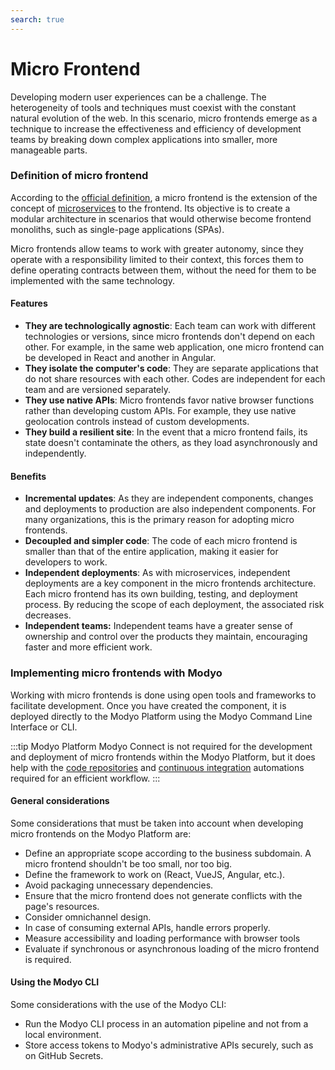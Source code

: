 ```yaml
---
search: true
---
```


# Micro Frontend

Developing modern user experiences can be a challenge. The heterogeneity of tools and techniques must coexist with the constant natural evolution of the web. In this scenario, micro frontends emerge as a technique to increase the effectiveness and efficiency of development teams by breaking down complex applications into smaller, more manageable parts.

### Definition of micro frontend

According to the [official definition](https://micro-frontends.org), a micro frontend is the extension of the concept of [microservices](microservice) to the frontend. Its objective is to create a modular architecture in scenarios that would otherwise become frontend monoliths, such as single-page applications (SPAs).

Micro frontends allow teams to work with greater autonomy, since they operate with a responsibility limited to their context, this forces them to define operating contracts between them, without the need for them to be implemented with the same technology.

#### Features

- **They are technologically agnostic**: Each team can work with different technologies or versions, since micro frontends don't depend on each other. For example, in the same web application, one micro frontend can be developed in React and another in Angular.
- **They isolate the computer's code**: They are separate applications that do not share resources with each other. Codes are independent for each team and are versioned separately.
- **They use native APIs**: Micro frontends favor native browser functions rather than developing custom APIs. For example, they use native geolocation controls instead of custom developments.
- **They build a resilient site**: In the event that a micro frontend fails, its state doesn't contaminate the others, as they load asynchronously and independently.

#### Benefits

- **Incremental updates**: As they are independent components, changes and deployments to production are also independent components. For many organizations, this is the primary reason for adopting micro frontends.
- **Decoupled and simpler code**: The code of each micro frontend is smaller than that of the entire application, making it easier for developers to work.
- **Independent deployments**: As with microservices, independent deployments are a key component in the micro frontends architecture. Each micro frontend has its own building, testing, and deployment process. By reducing the scope of each deployment, the associated risk decreases.
- **Independent teams:** Independent teams have a greater sense of ownership and control over the products they maintain, encouraging faster and more efficient work.


### Implementing micro frontends with Modyo

Working with micro frontends is done using open tools and frameworks to facilitate development. Once you have created the component, it is deployed directly to the Modyo Platform using the Modyo Command Line Interface or CLI.

:::tip Modyo Platform
Modyo Connect is not required for the development and deployment of micro frontends within the Modyo Platform, but it does help with the [code repositories](/en/connect/components/development#code-repository) and [continuous integration](/en/connect/components/development#continuous-integration) automations  required for an efficient workflow.
:::

#### General considerations

Some considerations that must be taken into account when developing micro frontends on the Modyo Platform are:

- Define an appropriate scope according to the business subdomain. A micro frontend shouldn't be too small, nor too
  big.
- Define the framework to work on (React, VueJS, Angular, etc.).
- Avoid packaging unnecessary dependencies.
- Ensure that the micro frontend does not generate conflicts with the page's resources.
- Consider omnichannel design.
- In case of consuming external APIs, handle errors properly.
- Measure accessibility and loading performance with browser tools
- Evaluate if synchronous or asynchronous loading of the micro frontend is required.

#### Using the Modyo CLI

Some considerations with the use of the Modyo CLI:

- Run the Modyo CLI process in an automation pipeline and not from a local environment.
- Store access tokens to Modyo's administrative APIs securely, such as on GitHub Secrets.


